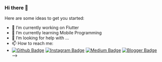 ### Hi there 👋



Here are some ideas to get you started:

- 🔭 I’m currently working on Flutter
- 🌱 I’m currently learning Mobile Programming
- 🤔 I’m looking for help with ...
- 📫 How to reach me: 
- [![Github Badge](https://img.shields.io/badge/-Github-000?style=quare&labelColor=000&logo=Github&logoColor=white&link=link)]([github](https://github.com/levendd)) 
[![Instagram Badge](https://img.shields.io/badge/-Instagram-C13584?style=flat-quare&labelColor=C13584&logo=instagram&logoColor=white&link=link)](link) 
[![Medium Badge](https://img.shields.io/badge/-Medium-757575?style=flat-quare&labelColor=757575&logo=Medium&logoColor=white&link=link)](link) 
[![Blogger Badge](https://img.shields.io/badge/-Blogger-FF9800?style=flat-quare&labelColor=FF9800&logo=Blogger&logoColor=white&link=link)](link)
-->
